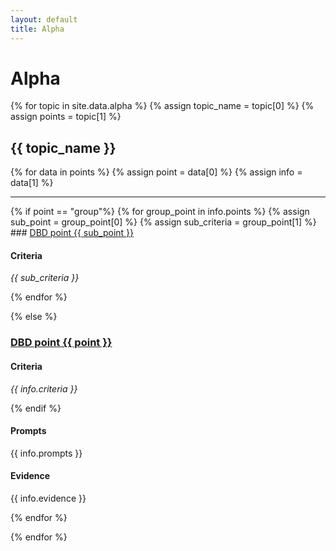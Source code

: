 ```yaml
---
layout: default
title: Alpha
---
```


# Alpha

{% for topic in site.data.alpha %}
{% assign topic_name = topic[0] %}
{% assign points = topic[1] %}

## {{ topic_name }}

{% for data in points %}
{% assign point = data[0] %}
{% assign info = data[1] %}
<hr>
{% if point == "group"%}
{% for group_point in info.points %}
{% assign sub_point = group_point[0] %}
{% assign sub_criteria = group_point[1] %}
### <a href="https://www.gov.uk/service-manual/digital-by-default#criterion-{{ sub_point }}" id="point-{{ sub_point }}">DBD point {{ sub_point }}</a>

#### Criteria
*{{ sub_criteria }}*


{% endfor %}

{% else %}
### <a href="https://www.gov.uk/service-manual/digital-by-default#criterion-{{ point }}" id="point-{{ point }}">DBD point {{ point }}</a>

#### Criteria
*{{ info.criteria }}*

{% endif %}

#### Prompts
{{ info.prompts }}

#### Evidence
{{ info.evidence }}

{% endfor %}

{% endfor %}